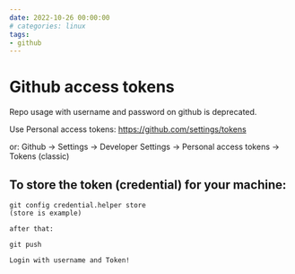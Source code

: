 ```yaml
--- 
date: 2022-10-26 00:00:00
# categories: linux
tags: 
- github
---
```

# Github access tokens

Repo usage with username and password on github is deprecated.

Use Personal access tokens: <https://github.com/settings/tokens>

or: Github -> Settings -> Developer Settings -> Personal access tokens -> Tokens (classic)

## To store the token (credential) for your machine:


    git config credential.helper store
    (store is example)

    after that:

    git push

    Login with username and Token!

